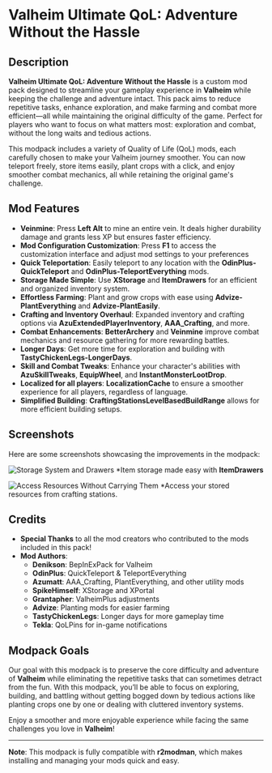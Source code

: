 # Valheim Ultimate QoL: Adventure Without the Hassle

## Description

**Valheim Ultimate QoL: Adventure Without the Hassle** is a custom mod pack designed to streamline your gameplay experience in **Valheim** while keeping the challenge and adventure intact. This pack aims to reduce repetitive tasks, enhance exploration, and make farming and combat more efficient—all while maintaining the original difficulty of the game. Perfect for players who want to focus on what matters most: exploration and combat, without the long waits and tedious actions.

This modpack includes a variety of Quality of Life (QoL) mods, each carefully chosen to make your Valheim journey smoother. You can now teleport freely, store items easily, plant crops with a click, and enjoy smoother combat mechanics, all while retaining the original game's challenge.

## Mod Features

- **Veinmine**: Press **Left Alt** to mine an entire vein. It deals higher durability damage and grants less XP but ensures faster efficiency.
- **Mod Configuration Customization**: Press **F1** to access the customization interface and adjust mod settings to your preferences
- **Quick Teleportation**: Easily teleport to any location with the **OdinPlus-QuickTeleport** and **OdinPlus-TeleportEverything** mods.
- **Storage Made Simple**: Use **XStorage** and **ItemDrawers** for an efficient and organized inventory system.
- **Effortless Farming**: Plant and grow crops with ease using **Advize-PlantEverything** and **Advize-PlantEasily**.
- **Crafting and Inventory Overhaul**: Expanded inventory and crafting options via **AzuExtendedPlayerInventory**, **AAA_Crafting**, and more.
- **Combat Enhancements**: **BetterArchery** and **Veinmine** improve combat mechanics and resource gathering for more rewarding battles.
- **Longer Days**: Get more time for exploration and building with **TastyChickenLegs-LongerDays**.
- **Skill and Combat Tweaks**: Enhance your character's abilities with **AzuSkillTweaks**, **EquipWheel**, and **InstantMonsterLootDrop**.
- **Localized for all players**: **LocalizationCache** to ensure a smoother experience for all players, regardless of language.
- **Simplified Building**: **CraftingStationsLevelBasedBuildRange** allows for more efficient building setups.

## Screenshots

Here are some screenshots showcasing the improvements in the modpack:

![Storage System and Drawers](https://raw.githubusercontent.com/medaey/ValheimUltimateQoLAdventure-WithoutTheHassle/refs/heads/main/screen/mod1.png)
*Item storage made easy with **ItemDrawers**

![Access Resources Without Carrying Them](https://raw.githubusercontent.com/medaey/ValheimUltimateQoLAdventure-WithoutTheHassle/refs/heads/main/screen/mod2.png)
*Access your stored resources from crafting stations.

## Credits

- **Special Thanks** to all the mod creators who contributed to the mods included in this pack!
- **Mod Authors**:  
  - **Denikson**: BepInExPack for Valheim  
  - **OdinPlus**: QuickTeleport & TeleportEverything  
  - **Azumatt**: AAA_Crafting, PlantEverything, and other utility mods  
  - **SpikeHimself**: XStorage and XPortal  
  - **Grantapher**: ValheimPlus adjustments  
  - **Advize**: Planting mods for easier farming  
  - **TastyChickenLegs**: Longer days for more gameplay time  
  - **Tekla**: QoLPins for in-game notifications

## Modpack Goals

Our goal with this modpack is to preserve the core difficulty and adventure of **Valheim** while eliminating the repetitive tasks that can sometimes detract from the fun. With this modpack, you’ll be able to focus on exploring, building, and battling without getting bogged down by tedious actions like planting crops one by one or dealing with cluttered inventory systems.

Enjoy a smoother and more enjoyable experience while facing the same challenges you love in **Valheim**!

---

**Note**: This modpack is fully compatible with **r2modman**, which makes installing and managing your mods quick and easy.